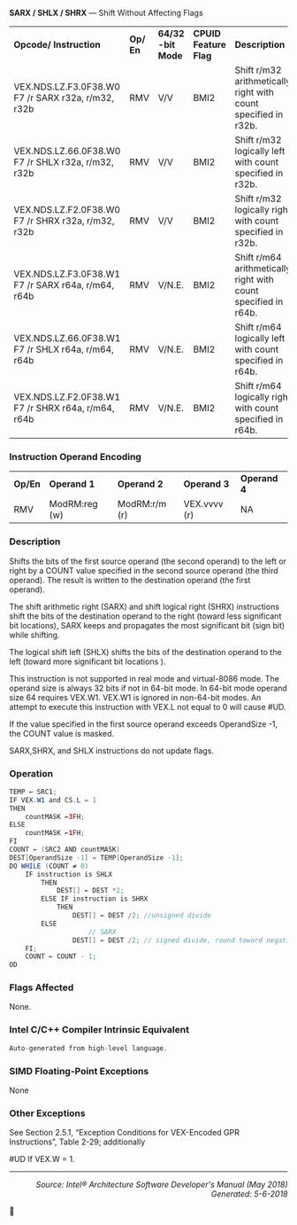 <b>SARX / SHLX / SHRX</b> —  Shift Without Affecting Flags
<table>
	<tr>
		<td><b>Opcode/ Instruction</b></td>
		<td><b>Op/ En</b></td>
		<td><b>64/32 -bit Mode</b></td>
		<td><b>CPUID Feature Flag</b></td>
		<td><b>Description</b></td>
	</tr>
	<tr>
		<td>VEX.NDS.LZ.F3.0F38.W0 F7 /r SARX r32a, r/m32, r32b</td>
		<td>RMV</td>
		<td>V/V</td>
		<td>BMI2</td>
		<td>Shift r/m32 arithmetically right with count specified in r32b.</td>
	</tr>
	<tr>
		<td>VEX.NDS.LZ.66.0F38.W0 F7 /r SHLX r32a, r/m32, r32b</td>
		<td>RMV</td>
		<td>V/V</td>
		<td>BMI2</td>
		<td>Shift r/m32 logically left with count specified in r32b.</td>
	</tr>
	<tr>
		<td>VEX.NDS.LZ.F2.0F38.W0 F7 /r SHRX r32a, r/m32, r32b</td>
		<td>RMV</td>
		<td>V/V</td>
		<td>BMI2</td>
		<td>Shift r/m32 logically right with count specified in r32b.</td>
	</tr>
	<tr>
		<td>VEX.NDS.LZ.F3.0F38.W1 F7 /r SARX r64a, r/m64, r64b</td>
		<td>RMV</td>
		<td>V/N.E.</td>
		<td>BMI2</td>
		<td>Shift r/m64 arithmetically right with count specified in r64b.</td>
	</tr>
	<tr>
		<td>VEX.NDS.LZ.66.0F38.W1 F7 /r SHLX r64a, r/m64, r64b</td>
		<td>RMV</td>
		<td>V/N.E.</td>
		<td>BMI2</td>
		<td>Shift r/m64 logically left with count specified in r64b.</td>
	</tr>
	<tr>
		<td>VEX.NDS.LZ.F2.0F38.W1 F7 /r SHRX r64a, r/m64, r64b</td>
		<td>RMV</td>
		<td>V/N.E.</td>
		<td>BMI2</td>
		<td>Shift r/m64 logically right with count specified in r64b.</td>
	</tr>
</table>


### Instruction Operand Encoding
<table>
	<tr>
		<td><b>Op/En</b></td>
		<td><b>Operand 1</b></td>
		<td><b>Operand 2</b></td>
		<td><b>Operand 3</b></td>
		<td><b>Operand 4</b></td>
	</tr>
	<tr>
		<td>RMV</td>
		<td>ModRM:reg (w)</td>
		<td>ModRM:r/m (r)</td>
		<td>VEX.vvvv (r)</td>
		<td>NA</td>
	</tr>
</table>


### Description
Shifts the bits of the first source operand (the second operand) to the left or right by a COUNT value specified in the
second source operand (the third operand). The result is written to the destination operand (the first operand).

The shift arithmetic right (SARX) and shift logical right (SHRX) instructions shift the bits of the destination operand
to the right (toward less significant bit locations), SARX keeps and propagates the most significant bit (sign bit)
while shifting.

The logical shift left (SHLX) shifts the bits of the destination operand to the left (toward more significant bit locations
).

This instruction is not supported in real mode and virtual-8086 mode. The operand size is always 32 bits if not in
64-bit mode. In 64-bit mode operand size 64 requires VEX.W1. VEX.W1 is ignored in non-64-bit modes. An
attempt to execute this instruction with VEX.L not equal to 0 will cause \#UD.

If the value specified in the first source operand exceeds OperandSize -1, the COUNT value is masked.

SARX,SHRX, and SHLX instructions do not update flags.

### Operation

```java
TEMP ← SRC1;
IF VEX.W1 and CS.L = 1
THEN
    countMASK ←3FH;
ELSE
    countMASK ←1FH;
FI
COUNT ← (SRC2 AND countMASK)
DEST[OperandSize -1] = TEMP[OperandSize -1];
DO WHILE (COUNT ≠ 0)
    IF instruction is SHLX
        THEN
            DEST[] ← DEST *2;
        ELSE IF instruction is SHRX
            THEN
                DEST[] ← DEST /2; //unsigned divide
        ELSE
                    // SARX
                DEST[] ← DEST /2; // signed divide, round toward negative infinity
    FI;
    COUNT ← COUNT - 1;
OD
```
### Flags Affected
None.

### Intel C/C++ Compiler Intrinsic Equivalent
```c
Auto-generated from high-level language.
```
### SIMD Floating-Point Exceptions

None

### Other Exceptions

See Section 2.5.1, “Exception Conditions for VEX-Encoded GPR Instructions”, Table 2-29; additionally
<p>#UD
If VEX.W = 1.

 --- 
<p align="right"><i>Source: Intel® Architecture Software Developer's Manual (May 2018)<br>Generated: 5-6-2018</i></p>
